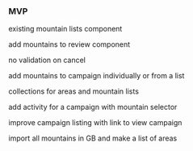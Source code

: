 ### MVP

existing mountain lists component

add mountains to review component

no validation on cancel

add mountains to campaign individually or from a list

collections for areas and mountain lists

add activity for a campaign with mountain selector

improve campaign listing with link to view campaign

import all mountains in GB and make a list of areas
